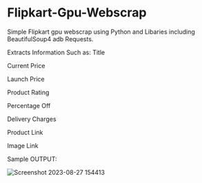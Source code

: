 # Flipkart-Gpu-Webscrap
Simple Flipkart gpu webscrap using Python and Libaries including BeautifulSoup4 adb Requests.

Extracts Information Such as:
Title

Current Price

Launch Price

Product Rating

Percentage Off

Delivery Charges

Product Link

Image Link

Sample OUTPUT:

![Screenshot 2023-08-27 154413](https://github.com/devvratmiglani/Flipkart-Gpu-Webscrap/assets/120363612/186b4534-4b7d-40ea-a93f-58f287beb1a0)
